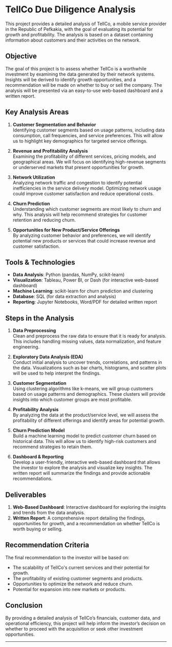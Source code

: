 # TellCo Due Diligence Analysis

This project provides a detailed analysis of TellCo, a mobile service provider in the Republic of Pefkakia, with the goal of evaluating its potential for growth and profitability. The analysis is based on a dataset containing information about customers and their activities on the network.

## Objective

The goal of this project is to assess whether TellCo is a worthwhile investment by examining the data generated by their network systems. Insights will be derived to identify growth opportunities, and a recommendation will be made on whether to buy or sell the company. The analysis will be presented via an easy-to-use web-based dashboard and a written report.

## Key Analysis Areas

1. **Customer Segmentation and Behavior**  
   Identifying customer segments based on usage patterns, including data consumption, call frequencies, and service preferences. This will allow us to highlight key demographics for targeted service offerings.

2. **Revenue and Profitability Analysis**  
   Examining the profitability of different services, pricing models, and geographical areas. We will focus on identifying high-revenue segments or underserved markets that present opportunities for growth.

3. **Network Utilization**  
   Analyzing network traffic and congestion to identify potential inefficiencies in the service delivery model. Optimizing network usage could improve customer satisfaction and reduce operational costs.

4. **Churn Prediction**  
   Understanding which customer segments are most likely to churn and why. This analysis will help recommend strategies for customer retention and reducing churn.

5. **Opportunities for New Product/Service Offerings**  
   By analyzing customer behavior and preferences, we will identify potential new products or services that could increase revenue and customer satisfaction.

## Tools & Technologies

- **Data Analysis**: Python (pandas, NumPy, scikit-learn)
- **Visualization**: Tableau, Power BI, or Dash (for interactive web-based dashboard)
- **Machine Learning**: scikit-learn for churn prediction and clustering
- **Database**: SQL (for data extraction and analysis)
- **Reporting**: Jupyter Notebooks, Word/PDF for detailed written report

## Steps in the Analysis

1. **Data Preprocessing**  
   Clean and preprocess the raw data to ensure that it is ready for analysis. This includes handling missing values, data normalization, and feature engineering.

2. **Exploratory Data Analysis (EDA)**  
   Conduct initial analysis to uncover trends, correlations, and patterns in the data. Visualizations such as bar charts, histograms, and scatter plots will be used to help interpret the findings.

3. **Customer Segmentation**  
   Using clustering algorithms like k-means, we will group customers based on usage patterns and demographics. These clusters will provide insights into which customer groups are most profitable.

4. **Profitability Analysis**  
   By analyzing the data at the product/service level, we will assess the profitability of different offerings and identify areas for potential growth.

5. **Churn Prediction Model**  
   Build a machine learning model to predict customer churn based on historical data. This will allow us to identify high-risk customers and recommend strategies to retain them.

6. **Dashboard & Reporting**  
   Develop a user-friendly, interactive web-based dashboard that allows the investor to explore the analysis and visualize key insights. The written report will summarize the findings and provide actionable recommendations.

## Deliverables

1. **Web-Based Dashboard**: Interactive dashboard for exploring the insights and trends from the data analysis.
2. **Written Report**: A comprehensive report detailing the findings, opportunities for growth, and a recommendation on whether TellCo is worth buying or selling.

## Recommendation Criteria

The final recommendation to the investor will be based on:

- The scalability of TellCo's current services and their potential for growth.
- The profitability of existing customer segments and products.
- Opportunities to optimize the network and reduce churn.
- Potential for expansion into new markets or products.

## Conclusion

By providing a detailed analysis of TellCo’s financials, customer data, and operational efficiency, this project will help inform the investor’s decision on whether to proceed with the acquisition or seek other investment opportunities.

---


